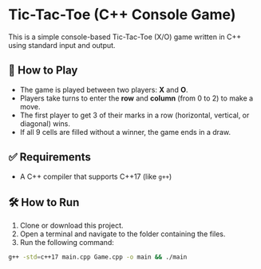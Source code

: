 # Tic-Tac-Toe (C++ Console Game)

This is a simple console-based Tic-Tac-Toe (X/O) game written in C++ using standard input and output.

## 🧠 How to Play

- The game is played between two players: **X** and **O**.
- Players take turns to enter the **row** and **column** (from 0 to 2) to make a move.
- The first player to get 3 of their marks in a row (horizontal, vertical, or diagonal) wins.
- If all 9 cells are filled without a winner, the game ends in a draw.

## ✅ Requirements

- A C++ compiler that supports C++17 (like `g++`)

## 🛠️ How to Run

1. Clone or download this project.
2. Open a terminal and navigate to the folder containing the files.
3. Run the following command:

```bash
g++ -std=c++17 main.cpp Game.cpp -o main && ./main
```
